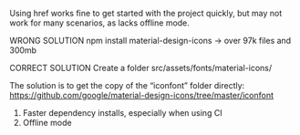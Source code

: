 <link href="https://fonts.googleapis.com/icon?family=Material+Icons" rel="stylesheet">

Using href works fine to get started with the project quickly, but may not work for many scenarios, as lacks offline mode.

WRONG SOLUTION
npm install material-design-icons -> over 97k files and 300mb

CORRECT SOLUTION
Create a folder src/assets/fonts/material-icons/

The solution is to get the copy of the “iconfont” folder directly: 
https://github.com/google/material-design-icons/tree/master/iconfont

1) Faster dependency installs, especially when using CI
2) Offline mode